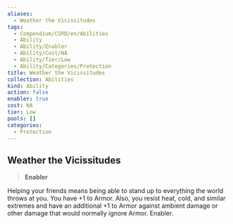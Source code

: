 ```yaml
---
aliases:
  - Weather the Vicissitudes
tags:
  - Compendium/CSRD/en/Abilities
  - Ability
  - Ability/Enabler
  - Ability/Cost/NA
  - Ability/Tier/Low
  - Ability/Categories/Protection
title: Weather the Vicissitudes
collection: Abilities
kind: Ability
action: false
enabler: true
cost: NA
tier: Low
pools: []
categories:
  - Protection
---
```

## Weather the Vicissitudes    
>**Enabler**  
    
Helping your friends means being able to stand up to everything the world throws at you. You have +1 to Armor. Also, you resist heat, cold, and similar extremes and have an additional +1 to Armor against ambient damage or other damage that would normally ignore Armor. Enabler.